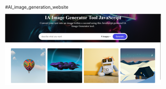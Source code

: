 #AI_image_generation_website

![alt text](<Screenshot 2024-03-25 at 15-42-03 IA Images Generator.png>)